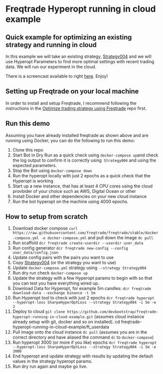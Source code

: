 # Freqtrade Hyperopt running in cloud example

## Quick example for optimizing an existing strategy and running in cloud

In this example we will take an existing strategy, [Strategy004](https://github.com/freqtrade/freqtrade-strategies/blob/master/user_data/strategies/Strategy004.py) and we will use Hyperopt Parameters to find more optimal settings with recent trading data. We will run our experiment in the cloud.

There is a screencast available to right [here](https://www.youtube.com/watch?v=lpazvgFezLY). Enjoy!

## Setting up Freqtrade on your local machine

In order to install and setup Freqtrade, I recommend following the instructions in the [Optimize trading strategy using Freqtrade](https://github.com/devbootstrap/optimize-trading-strategy-using-freqtrade) repo first.

## Run this demo

Assuming you have already installed freqtrade as shown above and are running using Docker, you can do the following to run this demo:

1. Clone this repo
1. Start Bot in Dry Run as a quick check using `docker-compose up`and check the log output to confirm it is correctly using` Strategy004` and using the expected parameters.
1. Stop the Bot using `docker-compose down`
1. Run the hyperopt locally with just 2 epochs as a quick check that the Hyperopt is working
1. Start up a new instance, that has at least 4 CPU cores using the cloud provbider of your choice such as AWS, Digital Ocean or other
1. Install Docker and other dependencies on your new cloud instance
1. Run the bot hyperopt on the machine using 4000 epochs.

## How to setup from scratch

1. Download docker compose `curl https://raw.githubusercontent.com/freqtrade/freqtrade/stable/docker-compose.yml -o docker-compose.yml` and pull down the image `dc pull`
1. Run scaffold `dcr freqtrade create-userdir --userdir user_data`
1. Run config generator `dcr freqtrade new-config --config user_data/config.json`
1. Update config pairs with the pairs you want to use
1. Copy [Strategy004](https://github.com/freqtrade/freqtrade-strategies/blob/master/user_data/strategies/Strategy004.py) (or the strategy you want to use)
1. Update `docker-compose.yml` strategy using `--strategy Strategy004`
1. Run dry run check `docker-compose up`
1. Update the strategy with a few Hyperopt params to begin with so that you can test you have everything wired up.
1. Download Data for Hyperopt, for example 5m candles: `dcr freqtrade download-data --exchange binance -t 5m`
1. Run Hyperopt tool to check with just 2 epochs `dcr freqtrade hyperopt --hyperopt-loss SharpeHyperOptLoss --strategy Strategy004 -i 5m -e 2`
1. Deploy to cloud `git clone https://github.com/devbootstrap/freqtrade-hyperopt-running-in-cloud-example.git` (assumes cloud instance already setup with git, docker and so on installed).
  cd freqtrade-hyperopt-running-in-cloud-example/ft_userdata
1. Pull image onto the cloud instance `dc pull` (assumes you are in the correct directory and have aliased the command `dc` to `docker-compose`)
1. Run hyperopt 3000 (or more if you like) epochs `dcr freqtrade hyperopt --hyperopt-loss SharpeHyperOptLoss --strategy Strategy004 -i 5m -e 3000`
1. End hyperopt and update strategy with results by updating the default values in the strategy hyperopt params.
1. Run dry run again and maybe go live.